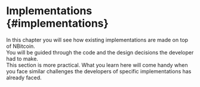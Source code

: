 # Implementations {#implementations} 

In this chapter you will see how existing implementations are made on top of NBitcoin.  
You will be guided through the code and the design decisions the developer had to make.  
This section is more practical. What you learn here will come handy when you face similar challenges the developers of specific implementations has already faced.